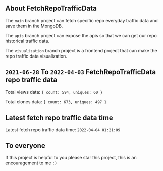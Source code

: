 ## About FetchRepoTrafficData

The `main` branch project can fetch specific repo everyday traffic data and save them in the MongoDB.

The `apis` branch project can expose the apis so that we can get our repo historical traffic data.

The `visualization` branch project is a frontend project that can make the repo traffic data visualization.

## `2021-06-28` To `2022-04-03` FetchRepoTrafficData repo traffic data

Total views data: `{ count: 594, uniques: 60 }`

Total clones data: `{ count: 673, uniques: 497 }`

## Latest fetch repo traffic data time

Latest fetch repo traffic data time: `2022-04-04 01:21:09`

## To everyone

If this project is helpful to you please star this project, this is an encouragement to me `:)`



